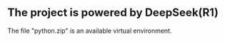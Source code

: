 <font size="5">The project is powered by DeepSeek(R1)</font>
----
The file "python.zip" is an available virtual environment.
